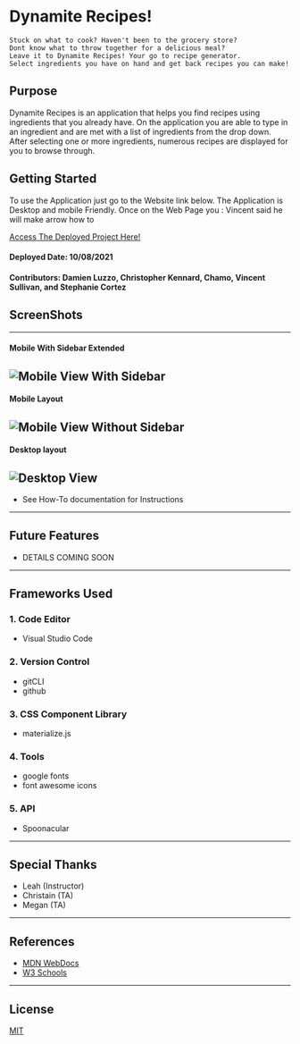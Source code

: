 # Dynamite Recipes!
```
Stuck on what to cook? Haven't been to the grocery store?
Dont know what to throw together for a delicious meal?
Leave it to Dynamite Recipes! Your go to recipe generator.
Select ingredients you have on hand and get back recipes you can make!
```
## Purpose
Dynamite Recipes is an application that helps you find recipes using ingredients that you already have. On the application you are able to type in an ingredient and are met with a list of ingredients from the drop down. After selecting one or more ingredients, numerous recipes are displayed for you to browse through.
## Getting Started
To use the Application just go to the Website link below. The Application is Desktop and mobile Friendly. Once on the Web Page you : Vincent said he will make arrow how to 

[Access The Deployed Project Here!](https://damienluzzo33.github.io/dynamite-recipes/)
#### Deployed Date: 10/08/2021 
#### Contributors: Damien Luzzo, Christopher Kennard, Chamo, Vincent Sullivan, and Stephanie Cortez

## ScreenShots
---
#### Mobile With Sidebar Extended
![Mobile View With Sidebar]()
---
#### Mobile Layout
![Mobile View Without Sidebar]()
---
#### Desktop layout
![Desktop View]()
---
* See How-To documentation for Instructions
---
## Future Features
+ DETAILS COMING SOON
---
## Frameworks Used
### 1. Code Editor
+ Visual Studio Code
### 2. Version Control
+ gitCLI
+ github
### 3. CSS Component Library
+ materialize.js
### 4. Tools
+ google fonts
+ font awesome icons
### 5. API
+ Spoonacular
---
## Special Thanks
+ Leah (Instructor)
+ Christain (TA)
+ Megan (TA)
---
## References
+ [MDN WebDocs](https://developer.mozilla.org/en-US/)
+ [W3 Schools](https://www.w3schools.com/)
---
## License
[MIT](https://choosealicense.com/licenses/mit/)











